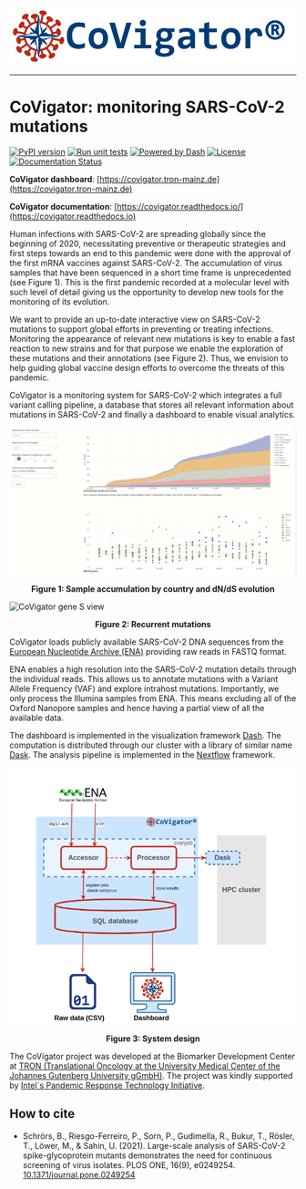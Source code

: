 ![CoVigator logo](covigator/dashboard/assets/CoVigator_logo_txt_reg_no_bg.png "CoVigator logo")

-----------------

# CoVigator: monitoring SARS-CoV-2 mutations

[![PyPI version](https://badge.fury.io/py/covigator.svg)](https://badge.fury.io/py/covigator)
[![Run unit tests](https://github.com/TRON-Bioinformatics/covigator/actions/workflows/unit_tests.yml/badge.svg?branch=main)](https://github.com/TRON-Bioinformatics/covigator/actions/workflows/unit_tests.yml)
[![Powered by Dash](https://img.shields.io/badge/powered%20by-Dash-orange.svg?style=flat&colorA=E1523D&colorB=007D8A)](https://dash.plotly.com/)
[![License](https://img.shields.io/badge/license-MIT-green)](https://opensource.org/licenses/MIT)
[![Documentation Status](https://readthedocs.org/projects/covigator/badge/?version=latest)](https://covigator.readthedocs.io/en/latest/?badge=latest)

**CoVigator dashboard**: [https://covigator.tron-mainz.de](https://covigator.tron-mainz.de)

**CoVigator documentation**: [https://covigator.readthedocs.io/](https://covigator.readthedocs.io)

Human infections with SARS-CoV-2 are spreading globally since the beginning of 2020, necessitating preventive or 
therapeutic strategies and first steps towards an end to this pandemic were done with the approval of the first mRNA 
vaccines against SARS-CoV-2. 
The accumulation of virus samples that have been sequenced in a short time frame is unprecedented (see Figure 1).
This is the first pandemic recorded at a molecular level with such level of detail giving us the opportunity to develop
new tools for the monitoring of its evolution.

We want to provide an up-to-date interactive view on SARS-CoV-2 mutations to support global efforts in preventing or 
treating infections. 
Monitoring the appearance of relevant new mutations is key to enable a fast reaction to new strains and for that 
purpose we enable the exploration of these mutations and their annotations (see Figure 2). 
Thus, we envision to help guiding global vaccine design efforts to overcome the threats of this pandemic.

CoVigator is a monitoring system for SARS-CoV-2 which integrates a full variant calling pipeline, 
a database that stores all relevant information about mutations in SARS-CoV-2 and finally a dashboard to enable 
visual analytics.

![CoVigator sample accumulation](docs/source/_static/figures/screencast_01_samples_by_country_tab.gif)

<p align = "center">
<b>Figure 1: Sample accumulation by country and dN/dS evolution</b>
</p>

![CoVigator gene S view](docs/source/_static/figures/screencast_03_recurrent_mutations_tab.gif)

<p align = "center">
<b>Figure 2: Recurrent mutations</b>
</p>

CoVigator loads publicly available SARS-CoV-2 DNA sequences from the 
[European Nucleotide Archive (ENA)](https://www.ebi.ac.uk/ena) providing raw reads in FASTQ format.

ENA enables a high resolution into the SARS-CoV-2 mutation details through the individual 
reads. This allows us to annotate mutations with a Variant Allele Frequency (VAF) and explore intrahost 
mutations. Importantly, we only process the Illumina samples from ENA. 
This means excluding all of the Oxford Nanopore samples and hence having a partial view of all the available data.

The dashboard is implemented in the visualization framework [Dash](https://dash.plotly.com/). 
The computation is distributed through our cluster with a library of similar name [Dask](https://dask.org/).
The analysis pipeline is implemented in the [Nextflow](https://www.nextflow.io/) framework.

![CoVigator system](docs/source/_static/figures/system_design.drawio.png)

<p align = "center">
<b>Figure 3: System design</b>
</p>

The CoVigator project was developed at the Biomarker Development Center at 
[TRON (Translational Oncology at the University Medical Center of the Johannes Gutenberg University gGmbH)](https://tron-mainz.de/). 
The project was kindly supported by 
[Intel´s Pandemic Response Technology Initiative](https://newsroom.intel.com/tag/pandemic-response-technology-initiative).

## How to cite

* Schrörs, B., Riesgo-Ferreiro, P., Sorn, P., Gudimella, R., Bukur, T., Rösler, T., Löwer, M., & Sahin, U. (2021). 
  Large-scale analysis of SARS-CoV-2 spike-glycoprotein mutants demonstrates the need for continuous screening of virus 
  isolates. PLOS ONE, 16(9), e0249254. [10.1371/journal.pone.0249254](https://doi.org/10.1371/journal.pone.0249254)
